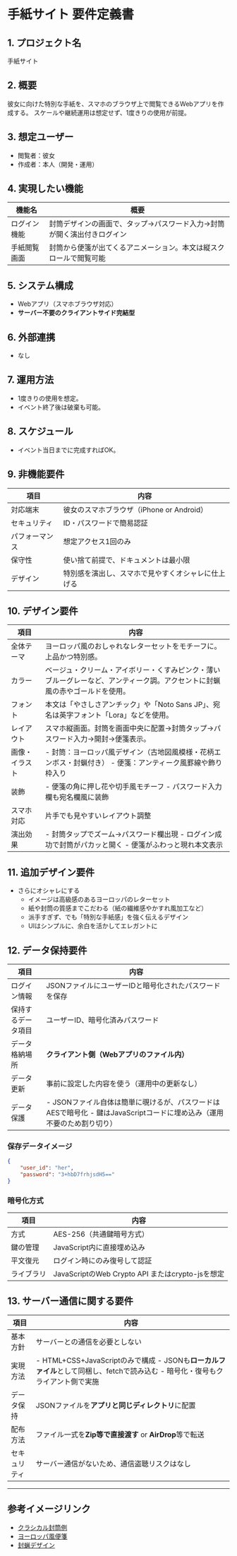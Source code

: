 
# 手紙サイト 要件定義書

## 1. プロジェクト名
手紙サイト

## 2. 概要
彼女に向けた特別な手紙を、スマホのブラウザ上で閲覧できるWebアプリを作成する。
スケールや継続運用は想定せず、1度きりの使用が前提。

## 3. 想定ユーザー
- 閲覧者：彼女
- 作成者：本人（開発・運用）

## 4. 実現したい機能
| 機能名 | 概要 |
|---|---|
| ログイン機能 | 封筒デザインの画面で、タップ→パスワード入力→封筒が開く演出付きログイン |
| 手紙閲覧画面 | 封筒から便箋が出てくるアニメーション。本文は縦スクロールで閲覧可能 |

## 5. システム構成
- Webアプリ（スマホブラウザ対応）
- **サーバー不要のクライアントサイド完結型**

## 6. 外部連携
- なし

## 7. 運用方法
- 1度きりの使用を想定。
- イベント終了後は破棄も可能。

## 8. スケジュール
- イベント当日までに完成すればOK。

## 9. 非機能要件
| 項目 | 内容 |
|---|---|
| 対応端末 | 彼女のスマホブラウザ（iPhone or Android） |
| セキュリティ | ID・パスワードで簡易認証 |
| パフォーマンス | 想定アクセス1回のみ |
| 保守性 | 使い捨て前提で、ドキュメントは最小限 |
| デザイン | 特別感を演出し、スマホで見やすくオシャレに仕上げる |

## 10. デザイン要件
| 項目 | 内容 |
|---|---|
| 全体テーマ | ヨーロッパ風のおしゃれなレターセットをモチーフに。上品かつ特別感。 |
| カラー | ベージュ・クリーム・アイボリー・くすみピンク・薄いブルーグレーなど、アンティーク調。アクセントに封蝋風の赤やゴールドを使用。 |
| フォント | 本文は「やさしさアンチック」や「Noto Sans JP」、宛名は英字フォント「Lora」などを使用。 |
| レイアウト | スマホ縦画面。封筒を画面中央に配置→封筒タップ→パスワード入力→開封→便箋表示。 |
| 画像・イラスト | - 封筒：ヨーロッパ風デザイン（古地図風模様・花柄エンボス・封蝋付き） - 便箋：アンティーク風罫線や飾り枠入り |
| 装飾 | - 便箋の角に押し花や切手風モチーフ - パスワード入力欄も宛名欄風に装飾 |
| スマホ対応 | 片手でも見やすいレイアウト調整 |
| 演出効果 | - 封筒タップでズーム→パスワード欄出現 - ログイン成功で封筒がパカッと開く - 便箋がふわっと現れ本文表示 |

## 11. 追加デザイン要件
- さらにオシャレにする
    - イメージは高級感のあるヨーロッパのレターセット
    - 紙や封筒の質感までこだわる（紙の繊維感やかすれ風加工など）
    - 派手すぎず、でも「特別な手紙感」を強く伝えるデザイン
    - UIはシンプルに、余白を活かしてエレガントに

## 12. データ保持要件
| 項目 | 内容 |
|---|---|
| ログイン情報 | JSONファイルにユーザーIDと暗号化されたパスワードを保存 |
| 保持するデータ項目 | ユーザーID、暗号化済みパスワード |
| データ格納場所 | **クライアント側（Webアプリのファイル内）** |
| データ更新 | 事前に設定した内容を使う（運用中の更新なし） |
| データ保護 | - JSONファイル自体は簡単に覗けるが、パスワードはAESで暗号化 - 鍵はJavaScriptコードに埋め込み（運用不要のため割り切り） |

### 保存データイメージ
```json
{
    "user_id": "her",
    "password": "3+hbD7frhjsdH5=="
}
```

### 暗号化方式
| 項目 | 内容 |
|---|---|
| 方式 | AES-256（共通鍵暗号方式） |
| 鍵の管理 | JavaScript内に直接埋め込み |
| 平文復元 | ログイン時にのみ復号して認証 |
| ライブラリ | JavaScriptのWeb Crypto API またはcrypto-jsを想定 |

## 13. サーバー通信に関する要件
| 項目 | 内容 |
|---|---|
| 基本方針 | サーバーとの通信を必要としない |
| 実現方法 | - HTML+CSS+JavaScriptのみで構成 - JSONも**ローカルファイル**として同梱し、fetchで読み込む - 暗号化・復号もクライアント側で実施 |
| データ保持 | JSONファイルを**アプリと同じディレクトリ**に配置 |
| 配布方法 | ファイル一式を**Zip等で直接渡す** or **AirDrop**等で転送 |
| セキュリティ | サーバー通信がないため、通信盗聴リスクはなし |

---

## 参考イメージリンク
- [クラシカル封筒例](https://www.pinterest.jp/pin/298364162157809132/)
- [ヨーロッパ風便箋](https://www.pinterest.jp/pin/427138964799764373/)
- [封蝋デザイン](https://www.pinterest.jp/pin/544091198724466469/)
